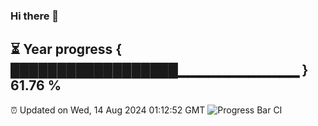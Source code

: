 ### Hi there 👋
⏳ Year progress { ██████████████████▁▁▁▁▁▁▁▁▁▁▁▁ } 61.76 %
---
⏰ Updated on Wed, 14 Aug 2024 01:12:52 GMT
![Progress Bar CI](https://github.com/liununu/liununu/workflows/Progress%20Bar%20CI/badge.svg)
